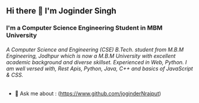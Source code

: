 ## Hi there 👋 I'm Joginder Singh
### I'm a Computer Science Engineering Student in MBM University

###### A Computer Science and Engineering (CSE) B.Tech. student from M.B.M Engineering, Jodhpur which is now a M.B.M University with excellent academic background and diverse skillset. Experienced in Web, Python. I am well versed with, Rest Apis, Python, Java, C++ and basics of JavaScript & CSS.
<!-- 
- 🔭 I’m currently working on ...
- 🌱 I’m currently learning ...
- 👯 I’m looking to collaborate on ...
- 🤔 I’m looking for help with ... -->
- 💬 Ask me about : (https://www.github.com/joginderNrajput)
<!-- 📫 How to reach me: (https://www.github.com/joginderNrajput -->
<!-- - 😄 Pronouns: ...
- ⚡ Fun fact: ... -->

